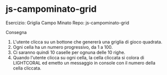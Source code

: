 # js-campominato-grid

Esercizio: Griglia Campo Minato
Repo: js-campominato-grid

Consegna
1. L'utente clicca su un bottone che genererà una griglia di gioco quadrata.
2. Ogni cella ha un numero progressivo, da 1 a 100.
3. Ci saranno quindi 10 caselle per ognuna delle 10 righe.
4. Quando l'utente clicca su ogni cella, la cella cliccata si colora di LIGHTCORAL ed emetto un messaggio in console con il numero della cella cliccata.

<!-- 

Bonus:

Aggiungere una select accanto al bottone di generazione, che fornisca una scelta tra tre diversi livelli di difficoltà:

- con difficoltà 1 => 100 caselle, con un numero compreso tra 1 e 100, divise in 10 caselle per 10 righe;
- con difficoltà 2 => 81 caselle, con un numero compreso tra 1 e 81, divise in 9 caselle per 9 righe;
- con difficoltà 3 => 49 caselle, con un numero compreso tra 1 e 49, divise in 7 caselle per 7 righe; 

-->